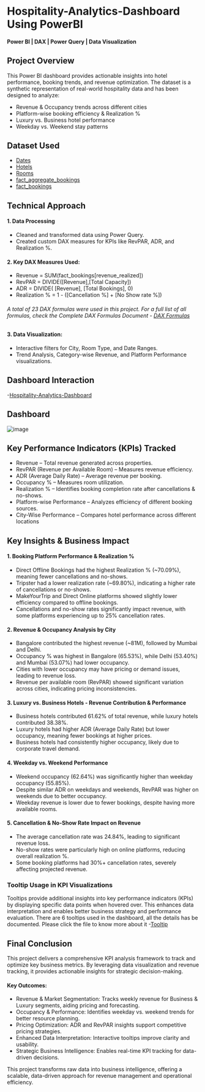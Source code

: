 # Hospitality-Analytics-Dashboard Using PowerBI
#### Power BI | DAX | Power Query | Data Visualization

## Project Overview
This Power BI dashboard provides actionable insights into hotel performance, booking trends, and revenue optimization. The dataset is a synthetic representation of real-world hospitality data and has been designed to analyze:
-  Revenue & Occupancy trends across different cities
-  Platform-wise booking efficiency & Realization %
-  Luxury vs. Business hotel performance
-  Weekday vs. Weekend stay patterns
## Dataset Used
- <a href="https://github.com/akhilanm123/-Hospitality-Analytics-Dashboard/blob/main/dim_date.csv">Dates</a>
- <a href="https://github.com/akhilanm123/-Hospitality-Analytics-Dashboard/blob/main/dim_hotels.csv">Hotels</a>
- <a href="https://github.com/akhilanm123/-Hospitality-Analytics-Dashboard/blob/main/dim_rooms.csv">Rooms</a>
- <a href="https://github.com/akhilanm123/-Hospitality-Analytics-Dashboard/blob/main/fact_aggregated_bookings.csv">fact_aggregate_bookings</a>
- <a href="https://github.com/akhilanm123/-Hospitality-Analytics-Dashboard/blob/main/fact_bookings.csv">fact_bookings</a>
## Technical Approach
#### 1. Data Processing
- Cleaned and transformed data using Power Query.
- Created custom DAX measures for KPIs like RevPAR, ADR, and Realization %.
#### 2. Key DAX Measures Used:
- Revenue = SUM(fact_bookings[revenue_realized])
- RevPAR = DIVIDE([Revenue],[Total Capacity])
- ADR = DIVIDE( [Revenue], [Total Bookings], 0)
- Realization % = 1 - ([Cancellation %] + [No Show rate %])
###### A total of 23  DAX formulas were used in this project. For a full list of all formulas, check the Complete DAX Formulas Document - <a href="https://github.com/akhilanm123/-Hospitality-Analytics-Dashboard/blob/main/DAX%20Formulas.xlsx">DAX Formulas</a>
#### 3.  Data Visualization:
- Interactive filters for City, Room Type, and Date Ranges.
- Trend Analysis, Category-wise Revenue, and Platform Performance visualizations.
## Dashboard Interaction
-<a href="https://github.com/akhilanm123/Hospitality-Analytics-Dashboard/blob/main/HD.pbix">Hospitality-Analytics-Dashboard</a>
## Dashboard
![image](https://github.com/user-attachments/assets/f679d8ea-4029-468e-8760-08d9a8321aae)


## Key Performance Indicators (KPIs) Tracked
- Revenue – Total revenue generated across properties.
- RevPAR (Revenue per Available Room) – Measures revenue efficiency.
- ADR (Average Daily Rate) – Average revenue per booking.
- Occupancy % – Measures room utilization.
- Realization % – Identifies booking completion rate after cancellations & no-shows.
- Platform-wise Performance – Analyzes efficiency of different booking sources.
-  City-Wise Performance – Compares hotel performance across different locations
  ## Key Insights & Business Impact
 #### 1. Booking Platform Performance & Realization %
- Direct Offline Bookings had the highest Realization % (~70.09%), meaning fewer cancellations and no-shows.
- Tripster had a lower realization rate (~69.80%), indicating a higher rate of cancellations or no-shows.
- MakeYourTrip and Direct Online platforms showed slightly lower efficiency compared to offline bookings.
- Cancellations and no-show rates significantly impact revenue, with some platforms experiencing up to 25% cancellation rates.
 #### 2. Revenue & Occupancy Analysis by City
- Bangalore contributed the highest revenue (~81M), followed by Mumbai and Delhi.
- Occupancy % was highest in Bangalore (65.53%), while Delhi (53.40%) and Mumbai (53.07%) had lower occupancy.
- Cities with lower occupancy may have pricing or demand issues, leading to revenue loss.
- Revenue per available room (RevPAR) showed significant variation across cities, indicating pricing inconsistencies.
#### 3. Luxury vs. Business Hotels - Revenue Contribution & Performance
- Business hotels contributed 61.62% of total revenue, while luxury hotels contributed 38.38%.
- Luxury hotels had higher ADR (Average Daily Rate) but lower occupancy, meaning fewer bookings at higher prices.
- Business hotels had consistently higher occupancy, likely due to corporate travel demand.
 #### 4. Weekday vs. Weekend Performance
- Weekend occupancy (62.64%) was significantly higher than weekday occupancy (55.85%).
- Despite similar ADR on weekdays and weekends, RevPAR was higher on weekends due to better occupancy.
- Weekday revenue is lower due to fewer bookings, despite having more available rooms.
 #### 5.  Cancellation & No-Show Rate Impact on Revenue
- The average cancellation rate was 24.84%, leading to significant revenue loss.
- No-show rates were particularly high on online platforms, reducing overall realization %.
- Some booking platforms had 30%+ cancellation rates, severely affecting projected revenue.
 ### Tooltip Usage in KPI Visualizations
 Tooltips provide additional insights into key performance indicators (KPIs) by displaying specific data points when hovered over. This enhances data interpretation and enables better business strategy and performance evaluation. There are 6 tooltips used in the dashboard, all the details has be documented. Please click the file to know more about it -<a href="https://github.com/akhilanm123/-Hospitality-Analytics-Dashboard/blob/main/Tooltip%20Usage%20in%20KPI%20Visualizations.pdf">Tooltip </a>

## Final Conclusion 
This project delivers a comprehensive KPI analysis framework to track and optimize key business metrics. By leveraging data visualization and revenue tracking, it provides actionable insights for strategic decision-making.
#### Key Outcomes:
- Revenue & Market Segmentation: Tracks weekly revenue for Business & Luxury segments, aiding pricing and forecasting.
- Occupancy & Performance: Identifies weekday vs. weekend trends for better resource planning.
- Pricing Optimization: ADR and RevPAR insights support competitive pricing strategies.
- Enhanced Data Interpretation: Interactive tooltips improve clarity and usability.
-  Strategic Business Intelligence: Enables real-time KPI tracking for data-driven decisions.

This project transforms raw data into business intelligence, offering a scalable, data-driven approach for revenue management and operational efficiency.
